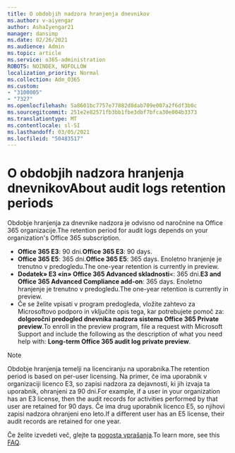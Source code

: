 ```yaml
---
title: O obdobjih nadzora hranjenja dnevnikov
ms.author: v-aiyengar
author: AshaIyengar21
manager: dansimp
ms.date: 02/26/2021
ms.audience: Admin
ms.topic: article
ms.service: o365-administration
ROBOTS: NOINDEX, NOFOLLOW
localization_priority: Normal
ms.collection: Adm_O365
ms.custom:
- "3100005"
- "7327"
ms.openlocfilehash: 5a8601bc7757e77882d8dab709e007a2f6df3b0c
ms.sourcegitcommit: 251e2e82571fb3bb1fbe3dbf7bfca30e004b3373
ms.translationtype: MT
ms.contentlocale: sl-SI
ms.lasthandoff: 03/05/2021
ms.locfileid: "50483517"
---
```

# <a name="about-audit-logs-retention-periods"></a><span data-ttu-id="54ee5-102">O obdobjih nadzora hranjenja dnevnikov</span><span class="sxs-lookup"><span data-stu-id="54ee5-102">About audit logs retention periods</span></span>

<span data-ttu-id="54ee5-103">Obdobje hranjenja za dnevnike nadzora je odvisno od naročnine na Office 365 organizacije.</span><span class="sxs-lookup"><span data-stu-id="54ee5-103">The retention period for audit logs depends on your organization's Office 365 subscription.</span></span>

- <span data-ttu-id="54ee5-104">**Office 365 E3**: 90 dni.</span><span class="sxs-lookup"><span data-stu-id="54ee5-104">**Office 365 E3**: 90 days.</span></span>
- <span data-ttu-id="54ee5-105">**Office 365 E5**: 365 dni.</span><span class="sxs-lookup"><span data-stu-id="54ee5-105">**Office 365 E5**: 365 days.</span></span> <span data-ttu-id="54ee5-106">Enoletno hranjenje je trenutno v predogledu.</span><span class="sxs-lookup"><span data-stu-id="54ee5-106">The one-year retention is currently in preview.</span></span>
- <span data-ttu-id="54ee5-107">**Dodatek» E3 «in» Office 365 Advanced skladnosti**«: 365 dni.</span><span class="sxs-lookup"><span data-stu-id="54ee5-107">**E3 and Office 365 Advanced Compliance add-on**: 365 days.</span></span> <span data-ttu-id="54ee5-108">Enoletno hranjenje je trenutno v predogledu.</span><span class="sxs-lookup"><span data-stu-id="54ee5-108">The one-year retention is currently in preview.</span></span>
- <span data-ttu-id="54ee5-109">Če se želite vpisati v program predogleda, vložite zahtevo za Microsoftovo podporo in vključite opis tega, kar potrebujete pomoč za: **dolgoročni predogled dnevnika nadzora sistema Office 365 Private preview**.</span><span class="sxs-lookup"><span data-stu-id="54ee5-109">To enroll in the preview program, file a request with Microsoft Support and include the following as the description of what you need help with: **Long-term Office 365 audit log private preview**.</span></span>
> [!NOTE]
> <span data-ttu-id="54ee5-110">Obdobje hranjenja temelji na licenciranju na uporabnika.</span><span class="sxs-lookup"><span data-stu-id="54ee5-110">The retention period is based on per-user licensing.</span></span> <span data-ttu-id="54ee5-111">Na primer, če ima uporabnik v organizaciji licenco E3, so zapisi nadzora za dejavnosti, ki jih izvaja ta uporabnik, ohranjeni za 90 dni.</span><span class="sxs-lookup"><span data-stu-id="54ee5-111">For example, if a user in your organization has an E3 license, then the audit records for activities performed by that user are retained for 90 days.</span></span> <span data-ttu-id="54ee5-112">Če ima drug uporabnik licenco E5, so njihovi zapisi nadzora ohranjeni eno leto.</span><span class="sxs-lookup"><span data-stu-id="54ee5-112">If a different user has an E5 license, their audit records are retained for one year.</span></span>

<span data-ttu-id="54ee5-113">Če želite izvedeti več, glejte ta [pogosta vprašanja](https://go.microsoft.com/fwlink/?linkid=2115336).</span><span class="sxs-lookup"><span data-stu-id="54ee5-113">To learn more, see this [FAQ](https://go.microsoft.com/fwlink/?linkid=2115336).</span></span>